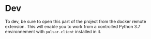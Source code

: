 # Dev

To dev, be sure to open this part of the project from the docker remote extension. This will enable you to work from a controlled Python 3.7 environnement with `pulsar-client` installed in it.
